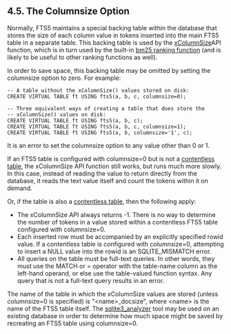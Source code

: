 ## 4\.5\. The Columnsize Option


Normally, FTS5 maintains a special backing table within the database that
stores the size of each column value in tokens inserted into the main FTS5
table in a separate table. This backing table is used by the
[xColumnSize](#xColumnSize)API function, which is in turn used by
the built\-in [bm25 ranking function](fts5.html#the_bm25_function) (and is likely to be useful
to other ranking functions as well).

In order to save space, this backing table may be omitted by setting the
columnsize option to zero. For example:




```
-- A table without the xColumnSize() values stored on disk:
CREATE VIRTUAL TABLE ft USING fts5(a, b, c, columnsize=0);

-- Three equivalent ways of creating a table that does store the
-- xColumnSize() values on disk:
CREATE VIRTUAL TABLE ft USING fts5(a, b, c);
CREATE VIRTUAL TABLE ft USING fts5(a, b, c, columnsize=1);
CREATE VIRTUAL TABLE ft USING fts5(a, b, columnsize='1', c);

```

 It is an error to set the columnsize option to any value other than
0 or 1\.



 If an FTS5 table is configured with columnsize\=0 but is not a
[contentless table](fts5.html#contentless_tables), the xColumnSize API function
still works, but runs much more slowly. In this case, instead of reading
the value to return directly from the database, it reads the text value
itself and count the tokens within it on demand.



Or, if the table is also a [contentless table](fts5.html#contentless_tables),
then the following apply:



* The xColumnSize API always returns \-1\. There is no way to determine
 the number of tokens in a value stored within a contentless FTS5 table
 configured with columnsize\=0\.
* Each inserted row must be accompanied by an explicitly specified rowid
 value. If a contentless table is configured with columnsize\=0,
 attempting to insert a NULL value into the rowid is an SQLITE\_MISMATCH
 error.
* All queries on the table must be full\-text queries. In other words,
 they must use the MATCH or \= operator with the table\-name column as the
 left\-hand operand, or else use the table\-valued function syntax. Any
 query that is not a full\-text query results in an error.


 The name of the table in which the xColumnSize values are stored
(unless columnsize\=0 is specified) is "\<name\>\_docsize", where
\<name\> is the name of the FTS5 table itself. The
[sqlite3\_analyzer](https://www.sqlite.org/download.html)
tool may be used on an existing database in order to determine how much
space might be saved by recreating an FTS5 table using columnsize\=0\.




